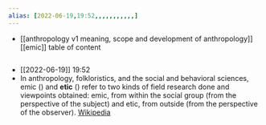 ```yaml
---
alias: [2022-06-19,19:52,,,,,,,,,,,]
---
```

- [[anthropology v1 meaning, scope and development of anthropology]] [[emic]]
table of content
```toc
```

- [[2022-06-19]] 19:52
- In anthropology, folkloristics, and the social and behavioral sciences, emic () and **etic** () refer to two kinds of field research done and viewpoints obtained: emic, from within the social group (from the perspective of the subject) and etic, from outside (from the perspective of the observer).
[Wikipedia](https://en.wikipedia.org/wiki/Emic%20and%20etic)